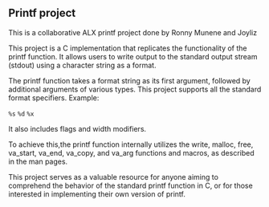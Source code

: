 ## Printf project

This is a collaborative ALX printf project done by Ronny Munene and Joyliz

This project is a C implementation that replicates the functionality of the printf function. It allows users to write output to the standard output stream (stdout) using a character string as a format.

The printf function takes a format string as its first argument, followed by additional arguments of various types. This project supports all the standard format specifiers.
Example:

``%s``
``%d``
``%x``
 
It also includes flags and width modifiers.

To achieve this,the printf function internally utilizes the write, malloc, free, va_start, va_end, va_copy, and va_arg functions and macros, as described in the man pages.

This project serves as a valuable resource for anyone aiming to comprehend the behavior of the standard printf function in C, or for those interested in implementing their own version of printf.

